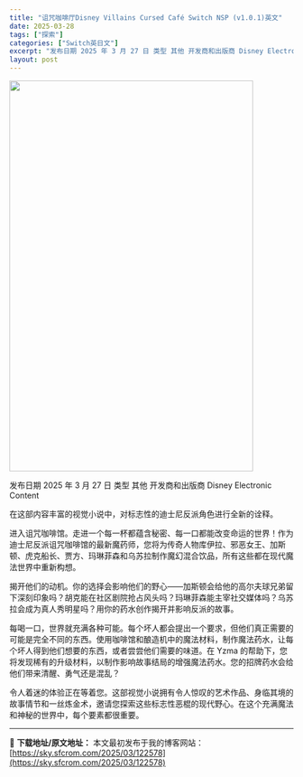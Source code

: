 ```yaml
---
title: "诅咒咖啡厅Disney Villains Cursed Café Switch NSP (v1.0.1)英文"
date: 2025-03-28
tags: ["探索"]
categories: ["Switch英日文"]
excerpt: "发布日期 2025 年 3 月 27 日 类型 其他 开发商和出版商 Disney Electronic Content 在这部内容丰富的视觉小说中，对标志性的迪士尼反派角色进行全新的诠释。 进入诅咒咖啡馆。走进一个每一杯都蕴含秘密、每一口都能改变命运的世界！作为迪士尼反派诅咒咖啡馆的最新魔药师，您&hellip;"
layout: post
---
```


<img class="aligncenter size-full wp-image-122579" src="https://sky.sfcrom.com/wp-content/uploads/2025/03/2025032717532315.webp" alt="" width="432" height="692" />

发布日期 2025 年 3 月 27 日
类型 其他
开发商和出版商 Disney Electronic Content

在这部内容丰富的视觉小说中，对标志性的迪士尼反派角色进行全新的诠释。

进入诅咒咖啡馆。走进一个每一杯都蕴含秘密、每一口都能改变命运的世界！作为迪士尼反派诅咒咖啡馆的最新魔药师，您将为传奇人物库伊拉、邪恶女王、加斯顿、虎克船长、贾方、玛琳菲森和乌苏拉制作魔幻混合饮品，所有这些都在现代魔法世界中重新构想。

揭开他们的动机。你的选择会影响他们的野心——加斯顿会给他的高尔夫球兄弟留下深刻印象吗？胡克能在社区剧院抢占风头吗？玛琳菲森能主宰社交媒体吗？乌苏拉会成为真人秀明星吗？用你的药水创作揭开并影响反派的故事。

每喝一口，世界就充满各种可能。每个坏人都会提出一个要求，但他们真正需要的可能是完全不同的东西。使用咖啡馆和酿造机中的魔法材料，制作魔法药水，让每个坏人得到他们想要的东西，或者尝尝他们需要的味道。在 Yzma 的帮助下，您将发现稀有的升级材料，以制作影响故事结局的增强魔法药水。您的招牌药水会给他们带来清醒、勇气还是混乱？

令人着迷的体验正在等着您。这部视觉小说拥有令人惊叹的艺术作品、身临其境的故事情节和一丝炼金术，邀请您探索这些标志性恶棍的现代野心。在这个充满魔法和神秘的世界中，每个要素都很重要。

---
📖 **下载地址/原文地址：** 本文最初发布于我的博客网站：[https://sky.sfcrom.com/2025/03/122578](https://sky.sfcrom.com/2025/03/122578)
